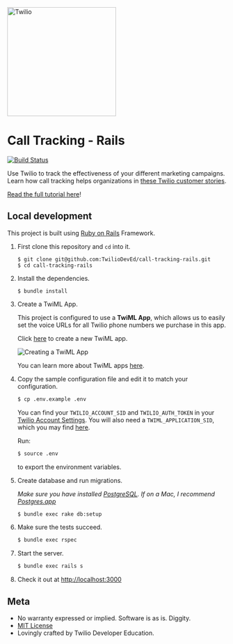 <a href="https://www.twilio.com">
  <img src="https://static0.twilio.com/marketing/bundles/marketing/img/logos/wordmark-red.svg" alt="Twilio" width="250" />
</a>

# Call Tracking - Rails

[![Build Status](https://travis-ci.org/TwilioDevEd/call-tracking-rails.svg?branch=master)](https://travis-ci.org/TwilioDevEd/call-tracking-rails)

Use Twilio to track the effectiveness of your different marketing campaigns. Learn how call tracking helps organizations in [these Twilio customer stories](https://www.twilio.com/use-cases/call-tracking).

[Read the full tutorial here](https://www.twilio.com/docs/tutorials/walkthrough/call-tracking/ruby/rails)!

## Local development

This project is built using [Ruby on Rails](http://rubyonrails.org/) Framework.

1. First clone this repository and `cd` into it.

   ```
   $ git clone git@github.com:TwilioDevEd/call-tracking-rails.git
   $ cd call-tracking-rails
   ```

1. Install the dependencies.
   ```
   $ bundle install
   ```

1. Create a TwiML App.

   This project is configured to use a **TwiML App**, which allows us to easily set the voice URLs for all Twilio phone numbers we purchase in this app.

   Click [here](https://www.twilio.com/console/voice/dev-tools/twiml-apps/add) to create a new TwiML app.

   ![Creating a TwiML App](http://howtodocs.s3.amazonaws.com/call-tracking-twiml-app.gif)

   You can learn more about TwiML apps [here](https://www.twilio.com/help/faq/twilio-client/how-do-i-create-a-twiml-app).

1. Copy the sample configuration file and edit it to match your configuration.

   ```bash
   $ cp .env.example .env
   ```

   You can find your `TWILIO_ACCOUNT_SID` and `TWILIO_AUTH_TOKEN` in your
   [Twilio Account Settings](https://www.twilio.com/console/account/settings).
   You will also need a `TWIML_APPLICATION_SID`, which you may find [here](https://www.twilio.com/console/voice/dev-tools/twiml-apps).

   Run:
   ```bash
   $ source .env
   ```
   to export the environment variables.

1. Create database and run migrations.

   _Make sure you have installed [PostgreSQL](http://www.postgresql.org/). If on a Mac, I recommend [Postgres.app](http://postgresapp.com)_

   ```bash
   $ bundle exec rake db:setup
   ```

1. Make sure the tests succeed.

   ```bash
   $ bundle exec rspec
   ```

1. Start the server.

   ```bash
   $ bundle exec rails s
   ```

1. Check it out at [http://localhost:3000](http://localhost:3000)

## Meta

* No warranty expressed or implied. Software is as is. Diggity.
* [MIT License](http://www.opensource.org/licenses/mit-license.html)
* Lovingly crafted by Twilio Developer Education.